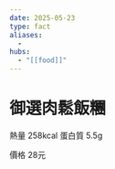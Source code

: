 ```yaml
---
date: 2025-05-23
type: fact
aliases:
  -
hubs:
  - "[[food]]"
---
```


# 御選肉鬆飯糰

熱量 258kcal
蛋白質 5.5g

價格 28元

